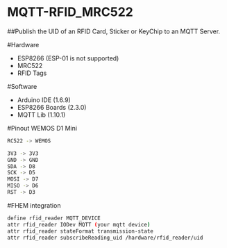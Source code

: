 # MQTT-RFID_MRC522
##Publish the UID of an RFID Card, Sticker or KeyChip to an MQTT Server.

#Hardware
- ESP8266 (ESP-01 is not supported)
- MRC522
- RFID Tags

#Software
- Arduino IDE (1.6.9)
- ESP8266 Boards (2.3.0)
- MQTT Lib (1.10.1)

#Pinout WEMOS D1 Mini 
```sh
RC522 -> WEMOS

3V3 -> 3V3
GND -> GND
SDA -> D8
SCK -> D5
MOSI -> D7
MISO -> D6
RST -> D3
```

#FHEM integration 
```sh
define rfid_reader MQTT_DEVICE
attr rfid_reader IODev MQTT (your mqtt device)
attr rfid_reader stateFormat transmission-state
attr rfid_reader subscribeReading_uid /hardware/rfid_reader/uid
```
